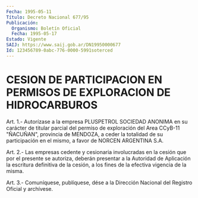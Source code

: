 ```yaml
---
Fecha: 1995-05-11
Título: Decreto Nacional 677/95
Publicación:
  Organismo: Boletín Oficial
  Fecha: 1995-05-17
Estado: Vigente
SAIJ: https://www.saij.gob.ar/DN19950000677
Id: 123456789-0abc-776-0000-5991soterced
---
```

# CESION DE PARTICIPACION EN PERMISOS DE EXPLORACION DE HIDROCARBUROS

<a id="1"></a>
Art. 1.- Autorízase a la empresa PLUSPETROL SOCIEDAD ANONIMA en su carácter  de titular parcial del permiso de exploración del Area CCyB-11 "ÑACUÑAN",  provincia  de  MENDOZA, a ceder la totalidad de su  participación en el mismo, a favor  de  NORCEN  ARGENTINA  S.A.

<a id="2"></a>
Art.  2.- Las empresas cedente y cesionaria involucradas en la cesión que por  el  presente  se  autoriza,  deberán presentar a la Autoridad de Aplicación la escritura definitiva  de  la  cesión,  a los fines de la efectiva vigencia de la misma.

<a id="3"></a>
Art. 3.- Comuníquese, publíquese, dése a la Dirección Nacional del Registro Oficial y archívese.